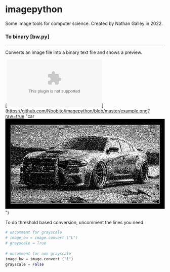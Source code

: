 # imagepython


Some image tools for computer science. Created by Nathan Galley in 2022.

###  To binary [bw.py]
------------
Converts an image file into a binary text file and shows a preview.

[![Car](github.com "Car")](https://github.com/Nbobito/imagepython/blob/master/example.png?raw=true "car[![Car](https://github.com/Nbobito/imagepython/blob/master/example.png?raw=true "Car")](https://github.com/Nbobito/imagepython/blob/master/example.png?raw=true "Car")")

To do threshold based conversion, uncomment the lines you need.
```python
# uncomment for grayscale
# image_bw = image.convert ("L")
# grayscale = True

# uncomment for non grayscale
image_bw = image.convert ("1")
grayscale = False
```